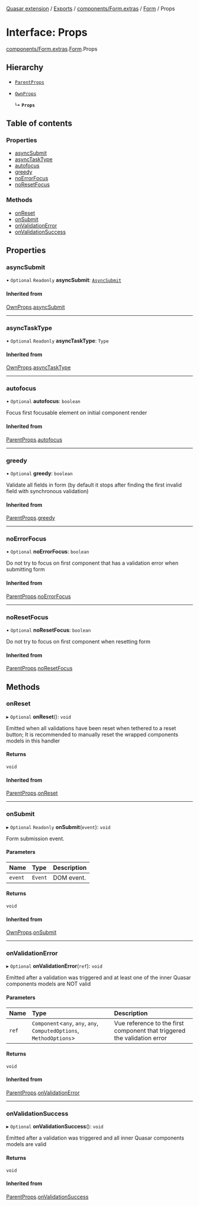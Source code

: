 [Quasar extension](../index.md) / [Exports](../modules.md) / [components/Form.extras](../modules/components_Form_extras.md) / [Form](../modules/components_Form_extras.Form.md) / Props

# Interface: Props

[components/Form.extras](../modules/components_Form_extras.md).[Form](../modules/components_Form_extras.Form.md).Props

## Hierarchy

- [`ParentProps`](components_Form_extras.Form.ParentProps.md)

- [`OwnProps`](components_Form_extras.Form.OwnProps.md)

  ↳ **`Props`**

## Table of contents

### Properties

- [asyncSubmit](components_Form_extras.Form.Props.md#asyncsubmit)
- [asyncTaskType](components_Form_extras.Form.Props.md#asynctasktype)
- [autofocus](components_Form_extras.Form.Props.md#autofocus)
- [greedy](components_Form_extras.Form.Props.md#greedy)
- [noErrorFocus](components_Form_extras.Form.Props.md#noerrorfocus)
- [noResetFocus](components_Form_extras.Form.Props.md#noresetfocus)

### Methods

- [onReset](components_Form_extras.Form.Props.md#onreset)
- [onSubmit](components_Form_extras.Form.Props.md#onsubmit)
- [onValidationError](components_Form_extras.Form.Props.md#onvalidationerror)
- [onValidationSuccess](components_Form_extras.Form.Props.md#onvalidationsuccess)

## Properties

### asyncSubmit

• `Optional` `Readonly` **asyncSubmit**: [`AsyncSubmit`](components_Form_extras.Form.AsyncSubmit.md)

#### Inherited from

[OwnProps](components_Form_extras.Form.OwnProps.md).[asyncSubmit](components_Form_extras.Form.OwnProps.md#asyncsubmit)

___

### asyncTaskType

• `Optional` `Readonly` **asyncTaskType**: `Type`

#### Inherited from

[OwnProps](components_Form_extras.Form.OwnProps.md).[asyncTaskType](components_Form_extras.Form.OwnProps.md#asynctasktype)

___

### autofocus

• `Optional` **autofocus**: `boolean`

Focus first focusable element on initial component render

#### Inherited from

[ParentProps](components_Form_extras.Form.ParentProps.md).[autofocus](components_Form_extras.Form.ParentProps.md#autofocus)

___

### greedy

• `Optional` **greedy**: `boolean`

Validate all fields in form (by default it stops after finding the first invalid field with synchronous validation)

#### Inherited from

[ParentProps](components_Form_extras.Form.ParentProps.md).[greedy](components_Form_extras.Form.ParentProps.md#greedy)

___

### noErrorFocus

• `Optional` **noErrorFocus**: `boolean`

Do not try to focus on first component that has a validation error when submitting form

#### Inherited from

[ParentProps](components_Form_extras.Form.ParentProps.md).[noErrorFocus](components_Form_extras.Form.ParentProps.md#noerrorfocus)

___

### noResetFocus

• `Optional` **noResetFocus**: `boolean`

Do not try to focus on first component when resetting form

#### Inherited from

[ParentProps](components_Form_extras.Form.ParentProps.md).[noResetFocus](components_Form_extras.Form.ParentProps.md#noresetfocus)

## Methods

### onReset

▸ `Optional` **onReset**(): `void`

Emitted when all validations have been reset when tethered to a reset button; It is recommended to manually reset the wrapped components models in this handler

#### Returns

`void`

#### Inherited from

[ParentProps](components_Form_extras.Form.ParentProps.md).[onReset](components_Form_extras.Form.ParentProps.md#onreset)

___

### onSubmit

▸ `Optional` `Readonly` **onSubmit**(`event`): `void`

Form submission event.

#### Parameters

| Name | Type | Description |
| :------ | :------ | :------ |
| `event` | `Event` | DOM event. |

#### Returns

`void`

#### Inherited from

[OwnProps](components_Form_extras.Form.OwnProps.md).[onSubmit](components_Form_extras.Form.OwnProps.md#onsubmit)

___

### onValidationError

▸ `Optional` **onValidationError**(`ref`): `void`

Emitted after a validation was triggered and at least one of the inner Quasar components models are NOT valid

#### Parameters

| Name | Type | Description |
| :------ | :------ | :------ |
| `ref` | `Component`<`any`, `any`, `any`, `ComputedOptions`, `MethodOptions`\> | Vue reference to the first component that triggered the validation error |

#### Returns

`void`

#### Inherited from

[ParentProps](components_Form_extras.Form.ParentProps.md).[onValidationError](components_Form_extras.Form.ParentProps.md#onvalidationerror)

___

### onValidationSuccess

▸ `Optional` **onValidationSuccess**(): `void`

Emitted after a validation was triggered and all inner Quasar components models are valid

#### Returns

`void`

#### Inherited from

[ParentProps](components_Form_extras.Form.ParentProps.md).[onValidationSuccess](components_Form_extras.Form.ParentProps.md#onvalidationsuccess)
